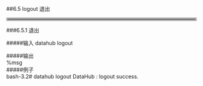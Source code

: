 ##6.5 logout 退出  
<hr style=" border:4px solid #A9A9A9;" />
  
###6.5.1 退出  

#####输入
	datahub logout 
	 
#####输出  
    %msg       	
#####例子  
    bash-3.2# datahub logout
	DataHub : logout success.